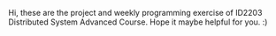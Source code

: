 Hi, these are the project and weekly programming exercise of ID2203 Distributed System Advanced Course. Hope it maybe helpful for you. :)
